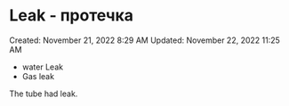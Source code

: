 # Leak - протечка

Created: November 21, 2022 8:29 AM
Updated: November 22, 2022 11:25 AM

- water Leak
- Gas leak

The tube had leak.